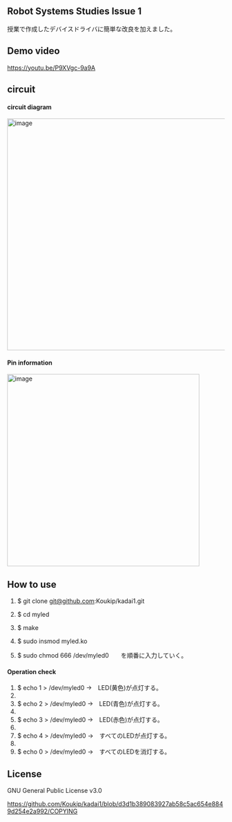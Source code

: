 ## Robot Systems Studies Issue 1

授業で作成したデバイスドライバに簡単な改良を加えました。

## Demo video

https://youtu.be/P9XVgc-9a9A

## circuit

#### circuit diagram

<img width="537" alt="image" src="https://user-images.githubusercontent.com/93635163/146634878-c7e725a5-cbb8-4ada-a18c-b00f0ee15705.png">


#### Pin information

<img width="445" alt="image" src="https://user-images.githubusercontent.com/93635163/146634724-6ab11f8a-d45d-4fd2-a36d-2ab32e63be78.png">




## How to use

1.  $ git clone git@github.com:Koukip/kadai1.git

2.  $ cd myled

3.  $ make

4.  $ sudo insmod myled.ko

5.  $ sudo chmod 666 /dev/myled0　　を順番に入力していく。

#### Operation check

1.   $ echo 1 > /dev/myled0    →　LED(黄色)が点灯する。
2.   
3.   $ echo 2 > /dev/myled0    →　LED(青色)が点灯する。
4.   
5.   $ echo 3 > /dev/myled0    →　LED(赤色)が点灯する。
6.   
7.   $ echo 4 > /dev/myled0    →　すべてのLEDが点灯する。
8.   
9.   $ echo 0 > /dev/myled0    →　すべてのLEDを消灯する。


## License

GNU General Public License v3.0

https://github.com/Koukip/kadai1/blob/d3d1b389083927ab58c5ac654e8849d254e2a992/COPYING




 
 
 
 
 

